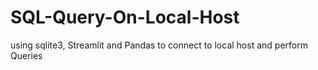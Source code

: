 # SQL-Query-On-Local-Host
using sqlite3, Streamlit and Pandas to connect to local host and perform Queries
